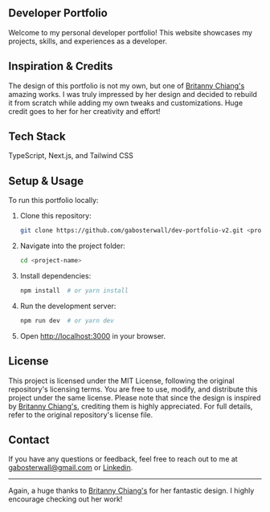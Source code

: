 ## Developer Portfolio

Welcome to my personal developer portfolio! This website showcases my projects, skills, and experiences as a developer.

## Inspiration & Credits

The design of this portfolio is not my own, but one of [Britanny Chiang's](https://github.com/bchiang7) amazing works. I was truly impressed by her design and decided to rebuild it from scratch while adding my own tweaks and customizations. Huge credit goes to her for her creativity and effort!

## Tech Stack
TypeScript, Next.js, and Tailwind CSS

## Setup & Usage

To run this portfolio locally:

1. Clone this repository:
   ```sh
   git clone https://github.com/gabosterwall/dev-portfolio-v2.git <project-name>
   ```
2. Navigate into the project folder:
   ```sh
   cd <project-name>
   ```
3. Install dependencies:
   ```sh
   npm install  # or yarn install
   ```
4. Run the development server:
   ```sh
   npm run dev  # or yarn dev
   ```
5. Open [http://localhost:3000](http://localhost:3000) in your browser.

## License

This project is licensed under the MIT License, following the original repository's licensing terms. You are free to use, modify, and distribute this project under the same license. Please note that since the design is inspired by [Britanny Chiang's](https://github.com/bchiang7), crediting them is highly appreciated. For full details, refer to the original repository's license file.

## Contact

If you have any questions or feedback, feel free to reach out to me at gabosterwall@gmail.com or [Linkedin](https://www.linkedin.com/in/gabosterwall/).

---

Again, a huge thanks to [Britanny Chiang's](https://github.com/bchiang7) for her fantastic design. I highly encourage checking out her work!

